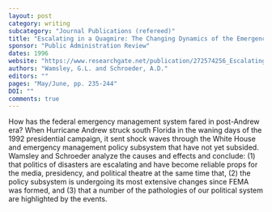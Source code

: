 ```yaml
---
layout: post
category: writing
subcategory: "Journal Publications (refereed)"
title: "Escalating in a Quagmire: The Changing Dynamics of the Emergency Management Policy Subsystem"
sponsor: "Public Administration Review"
dates: 1996
website: "https://www.researchgate.net/publication/272574256_Escalating_in_a_Quagmire_The_Changing_Dynamics_of_the_Emergency_Management_Policy_Subsystem"
authors: "Wamsley, G.L. and Schroeder, A.D."
editors: ""
pages: "May/June, pp. 235-244"
DOI: ""
comments: true
---
```


How has the federal emergency management system fared in post-Andrew era? When Hurricane Andrew struck south Florida in the waning days of the 1992 presidential campaign, it sent shock waves through the White House and emergency management policy subsystem that have not yet subsided. Wamsley and Schroeder analyze the causes and effects and conclude: (1) that politics of disasters are escalating and have become reliable props for the media, presidency, and political theatre at the same time that, (2) the policy subsystem is undergoing its most extensive changes since FEMA was formed, and (3) that a number of the pathologies of our political system are highlighted by the events.
